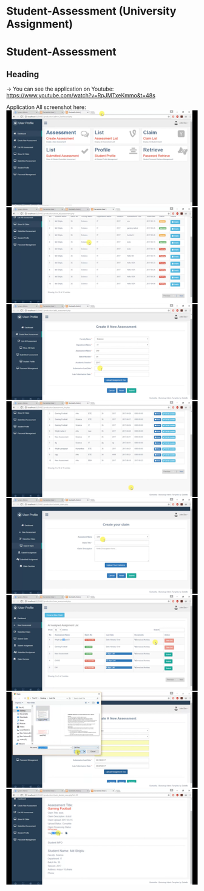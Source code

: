 # Student-Assessment (University Assignment)
# Student-Assessment
## Heading
-> You can see the application on Youtube:
https://www.youtube.com/watch?v=RpJMTxeKmmo&t=48s

Application All screenshot here:
![](screenshot/s1.png)
![](screenshot/s2.png)
![](screenshot/s3.png)
![](screenshot/s4.png)
![](screenshot/s12.png)
![](screenshot/s22.png)
![](screenshot/s5.png)
![](screenshot/s6.png)

